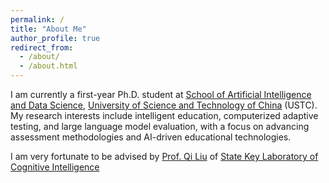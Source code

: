 ```yaml
---
permalink: /
title: "About Me"
author_profile: true
redirect_from: 
  - /about/
  - /about.html
---
```


I am currently a first-year Ph.D. student at [School of Artificial Intelligence and Data Science](https://saids.ustc.edu.cn/main.htm), [University of Science and Technology of China](https://www.ustc.edu.cn/) (USTC). My research interests include intelligent education, computerized adaptive testing, and large language model evaluation, with a focus on advancing assessment methodologies and AI-driven educational technologies.

I am very fortunate to be advised by [Prof. Qi Liu](http://staff.ustc.edu.cn/~qiliuql/) of [State Key Laboratory of Cognitive Intelligence](https://cogskl.iflytek.com/) 


